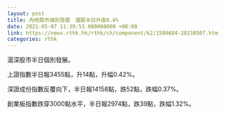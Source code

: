 ```yaml
---
layout: post
title: 內地股市個別發展　滬股半日升逾0.4%
date: 2021-05-07 11:39:53.000000000 +08:00
link: https://news.rthk.hk/rthk/ch/component/k2/1589684-20210507.htm
categories: rthk
---
```


滬深股市半日個別發展。

上證指數半日報3455點，升14點，升幅0.42%。

深證成份指數反覆向下，半日報14158點，跌52點，跌幅0.37%。

創業板指數跌穿3000點水平，半日報2974點，跌39點，跌幅1.32%。
